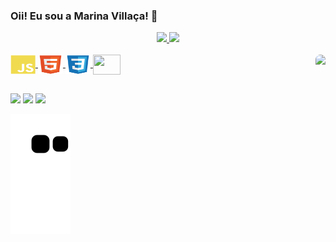 ### Oii! Eu sou a Marina Villaça! 👋

<div align="center">
  <a href="https://github.com/marinavillaca">
  <img height="200"  src="https://github-readme-stats.vercel.app/api?username=marinavillaca&show_icons=true&theme=radical&include_all_commits=true&count_private=true"/>
  <img height="168" src="https://github-readme-stats.vercel.app/api/top-langs/?username=marinavillaca&layout=compact&langs_count=7&theme=radical"/>
</div>
<div style="display: inline_block"><br>
  <img align="center"  height="30" width="40" src="https://raw.githubusercontent.com/devicons/devicon/master/icons/javascript/javascript-plain.svg">
  <img align="center"  height="30" width="40" src="https://raw.githubusercontent.com/devicons/devicon/master/icons/html5/html5-original.svg">
  <img align="center"  height="30" width="40" src="https://raw.githubusercontent.com/devicons/devicon/master/icons/css3/css3-original.svg">
  <img align="center"  height="32" width="44" src="https://cdn.jsdelivr.net/gh/devicons/devicon/icons/java/java-original.svg">
  <img align="right"  height="150" style="border-radius:50px;" src="https://i.ibb.co/fdYVqXW/download20220300151842.png">
</div>
 
  
  ##
 
<div> 
  <a href="https://www.instagram.com/marina.villaca/" target="_blank"><img src="https://img.shields.io/badge/-Instagram-%23E4405F?style=for-the-badge&logo=instagram&logoColor=white" target="_blank"></a>
  <a href = "mailto:marinalvillaca@protonmail.com"><img src="https://img.shields.io/badge/ProtonMail-8B89CC?style=for-the-badge&logo=protonmail&logoColor=white" target="_blank"></a>
  <a href="https://www.linkedin.com/in/marinavillaca/" target="_blank"><img src="https://img.shields.io/badge/-LinkedIn-%230077B5?style=for-the-badge&logo=linkedin&logoColor=white" target="_blank"></a> 
 
  ![Snake animation](https://github.com/marinavillaca/marinavillaca/blob/output/github-contribution-grid-snake.svg)
 
</div>
